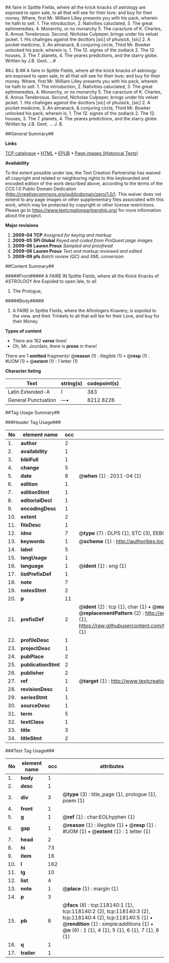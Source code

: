 #A faire in Spittle Fields, where all the knick knacks of astrology are exposed to open sale, to all that will see for their love; and buy for their money. Where, first Mr. William Lilley presents you with his pack, wherein he hath to sell. 1. The introduction, 2. Nativities caluclated, 3. The great ephimeredies, 4. Monarchy, or no monarchy 5. The caracture of K. Charles, 6. Annus Tenebrosus. Second, Nicholas Culpeper, brings under his veluet jacket. 1. His chalinges against the docttors [sic] of phuisick, [sic] 2. A pocket medicine, 3. An almanack, & conjuring circle, Third Mr. Bowker unlocked his pack, wherein is, 1. The 12. signes of the zodiack 2. The 12. houses, 3. The 7. planets, 4. The yeares predictions, and the starry globe. Written by J.B. Gent. ...#

##J. B.##
A faire in Spittle Fields, where all the knick knacks of astrology are exposed to open sale, to all that will see for their love; and buy for their money. Where, first Mr. William Lilley presents you with his pack, wherein he hath to sell. 1. The introduction, 2. Nativities caluclated, 3. The great ephimeredies, 4. Monarchy, or no monarchy 5. The caracture of K. Charles, 6. Annus Tenebrosus. Second, Nicholas Culpeper, brings under his veluet jacket. 1. His chalinges against the docttors [sic] of phuisick, [sic] 2. A pocket medicine, 3. An almanack, & conjuring circle, Third Mr. Bowker unlocked his pack, wherein is, 1. The 12. signes of the zodiack 2. The 12. houses, 3. The 7. planets, 4. The yeares predictions, and the starry globe. Written by J.B. Gent. ...
J. B.

##General Summary##

**Links**

[TCP catalogue](http://www.ota.ox.ac.uk/tcp/)  • 
[HTML](http://tei.it.ox.ac.uk/tcp/Texts-HTML/free/A76/A76067.html)  • 
[EPUB](http://tei.it.ox.ac.uk/tcp/Texts-EPUB/free/A76/A76067.epub) • 
[Page images (Historical Texts)](https://historicaltexts.jisc.ac.uk/eebo-99865887e)

**Availability**

To the extent possible under law, the Text Creation Partnership has waived all copyright and related or neighboring rights to this keyboarded and encoded edition of the work described above, according to the terms of the CC0 1.0 Public Domain Dedication (http://creativecommons.org/publicdomain/zero/1.0/). This waiver does not extend to any page images or other supplementary files associated with this work, which may be protected by copyright or other license restrictions. Please go to https://www.textcreationpartnership.org/ for more information about the project.

**Major revisions**

1. __2009-04__ __TCP__ *Assigned for keying and markup*
1. __2009-05__ __SPi Global__ *Keyed and coded from ProQuest page images*
1. __2009-06__ __Lauren Proux__ *Sampled and proofread*
1. __2009-06__ __Lauren Proux__ *Text and markup reviewed and edited*
1. __2009-09__ __pfs__ *Batch review (QC) and XML conversion*

##Content Summary##

#####Front#####
A FAIRE IN Spittle Fields, where all the Knick Knacks of ASTROLOGY Are Expoſed to open ſale, to all 
1. The Prologue,

#####Body#####

1. A FAIRE in Spittle Fields, where the Aſtrologers Knavery, is expoſed to the view. and their Trinkets to all that will ſee for their Love, and buy for their Money.

**Types of content**

  * There are 162 **verse** lines!
  * Oh, Mr. Jourdain, there is **prose** in there!

There are 1 **omitted** fragments! 
 @__reason__ (1) : illegible (1)  •  @__resp__ (1) : #UOM (1)  •  @__extent__ (1) : 1 letter (1)

**Character listing**


|Text|string(s)|codepoint(s)|
|---|---|---|
|Latin Extended-A|ſ|383|
|General Punctuation|—•|8212 8226|

##Tag Usage Summary##

###Header Tag Usage###

|No|element name|occ|attributes|
|---|---|---|---|
|1.|__author__|2||
|2.|__availability__|1||
|3.|__biblFull__|1||
|4.|__change__|5||
|5.|__date__|8| @__when__ (1) : 2011-04 (1)|
|6.|__edition__|1||
|7.|__editionStmt__|1||
|8.|__editorialDecl__|1||
|9.|__encodingDesc__|1||
|10.|__extent__|2||
|11.|__fileDesc__|1||
|12.|__idno__|7| @__type__ (7) : DLPS (1), STC (3), EEBO-CITATION (1), PROQUEST (1), VID (1)|
|13.|__keywords__|1| @__scheme__ (1) : http://authorities.loc.gov/ (1)|
|14.|__label__|5||
|15.|__langUsage__|1||
|16.|__language__|1| @__ident__ (1) : eng (1)|
|17.|__listPrefixDef__|1||
|18.|__note__|7||
|19.|__notesStmt__|2||
|20.|__p__|11||
|21.|__prefixDef__|2| @__ident__ (2) : tcp (1), char (1)  •  @__matchPattern__ (2) : ([0-9\-]+):([0-9IVX]+) (1), (.+) (1)  •  @__replacementPattern__ (2) : http://eebo.chadwyck.com/downloadtiff?vid=$1&page=$2 (1), https://raw.githubusercontent.com/textcreationpartnership/Texts/master/tcpchars.xml#$1 (1)|
|22.|__profileDesc__|1||
|23.|__projectDesc__|1||
|24.|__pubPlace__|2||
|25.|__publicationStmt__|2||
|26.|__publisher__|2||
|27.|__ref__|1| @__target__ (1) : http://www.textcreationpartnership.org/docs/. (1)|
|28.|__revisionDesc__|1||
|29.|__seriesStmt__|1||
|30.|__sourceDesc__|1||
|31.|__term__|5||
|32.|__textClass__|1||
|33.|__title__|3||
|34.|__titleStmt__|2||


###Text Tag Usage###

|No|element name|occ|attributes|
|---|---|---|---|
|1.|__body__|1||
|2.|__desc__|1||
|3.|__div__|3| @__type__ (3) : title_page (1), prologue (1), poem (1)|
|4.|__front__|1||
|5.|__g__|1| @__ref__ (1) : char:EOLhyphen (1)|
|6.|__gap__|1| @__reason__ (1) : illegible (1)  •  @__resp__ (1) : #UOM (1)  •  @__extent__ (1) : 1 letter (1)|
|7.|__head__|2||
|8.|__hi__|73||
|9.|__item__|16||
|10.|__l__|162||
|11.|__lg__|10||
|12.|__list__|4||
|13.|__note__|1| @__place__ (1) : margin (1)|
|14.|__p__|3||
|15.|__pb__|8| @__facs__ (8) : tcp:118140:1 (1), tcp:118140:2 (2), tcp:118140:3 (2), tcp:118140:4 (2), tcp:118140:5 (1)  •  @__rendition__ (1) : simple:additions (1)  •  @__n__ (6) : 1 (1), 4 (1), 5 (1), 6 (1), 7 (1), 8 (1)|
|16.|__q__|1||
|17.|__trailer__|1||
